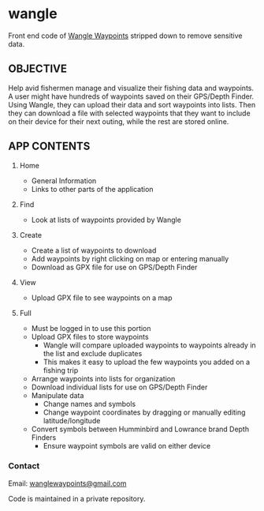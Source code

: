 # wangle

Front end code of [Wangle Waypoints](https://randomwayfarer.com/home) stripped down to remove sensitive data.

## OBJECTIVE
Help avid fishermen manage and visualize their fishing data and waypoints. A user might have hundreds of waypoints saved on their GPS/Depth Finder. Using Wangle, they can upload their data and sort waypoints into lists. Then they can download a file with selected waypoints that they want to include on their device for their next outing, while the rest are stored online. 


## APP CONTENTS

1. Home
    * General Information
    * Links to other parts of the application

2. Find
    * Look at lists of waypoints provided by Wangle

3. Create
    * Create a list of waypoints to download
    * Add waypoints by right clicking on map or entering manually
    * Download as GPX file for use on GPS/Depth Finder

4. View
    * Upload GPX file to see waypoints on a map

5. Full 
    * Must be logged in to use this portion
    * Upload GPX files to store waypoints
      * Wangle will compare uploaded waypoints to waypoints already in the list and exclude duplicates
      * This makes it easy to upload the few waypoints you added on a fishing trip
    * Arrange waypoints into lists for organization
    * Download individual lists for use on GPS/Depth Finder
    * Manipulate data
      * Change names and symbols
      * Change waypoint coordinates by dragging or manually editing latitude/longitude
    * Convert symbols between Humminbird and Lowrance brand Depth Finders
      * Ensure waypoint symbols are valid on either device





### Contact
Email: wanglewaypoints@gmail.com

Code is maintained in a private repository. 
